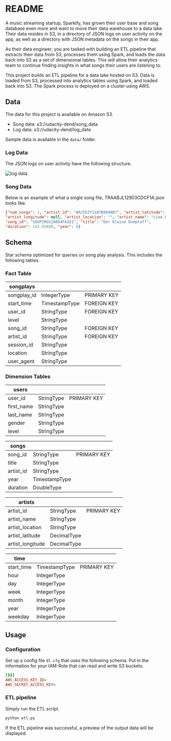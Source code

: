 # README

A music streaming startup, Sparkify, has grown their user base and song database
even more and want to move their data warehouse to a data lake. Their data
resides in S3, in a directory of JSON logs on user activity on the app, as well
as a directory with JSON metadata on the songs in their app.

As their data engineer, you are tasked with building an ETL pipeline that
extracts their data from S3, processes them using Spark, and loads the data back
into S3 as a set of dimensional tables. This will allow their analytics team to
continue finding insights in what songs their users are listening to.

This project builds an ETL pipeline for a data lake hosted on S3. Data is loaded
from S3, processed into analytics tables using Spark, and loaded back into S3.
The Spark process is deployed on a cluster using AWS.

## Data

The data for this project is available on Amazon S3.

- Song data: s3://udacity-dend/song_data
- Log data: s3://udacity-dend/log_data

Sample data is available in the `data/` folder.

### Log Data

The JSON logs on user activity have the following structure.

![log data](log-data.png)

### Song Data

Below is an example of what a single song file, TRAABJL12903CDCF1A.json looks
like.

```JSON
{"num_songs": 1, "artist_id": "ARJIE2Y1187B994AB7", "artist_latitude": null,
"artist_longitude": null, "artist_location": "", "artist_name": "Line Renaud",
"song_id": "SOUPIRU12A6D4FA1E1", "title": "Der Kleine Dompfaff",
"duration": 152.92036, "year": 0}
```

## Schema

Star schema optimized for queries on song play analysis. This includes the
following tables.

### Fact Table

| songplays | | |
|---|---|---|
songplay_id | IntegerType | PRIMARY KEY
start_time | TimestampType | FOREIGN KEY
user_id | StringType | FOREIGN KEY
level | StringType
song_id | StringType | FOREIGN KEY
artist_id | StringType | FOREIGN KEY
session_id | StringType
location | StringType
user_agent | StringType

### Dimension Tables

| users | | |
|---|---|---|
user_id | StringType | PRIMARY KEY
first_name | StringType
last_name | StringType
gender | StringType
level | StringType

| songs | | |
|---|---|---|
song_id | StringType | PRIMARY KEY
title | StringType
artist_id | StringType
year | TimestampType
duration | DoubleType

| artists | | |
|---|---|---|
artist_id | StringType | PRIMARY KEY
artist_name | StringType
artist_location | StringType
artist_latitude | DecimalType
artist_longitude | DecimalType

| time | | |
|---|---|--|
start_time | TimestampType | PRIMARY KEY
hour | IntegerType
day | IntegerType
week | IntegerType
month | IntegerType
year | IntegerType
weekday | IntegerType

## Usage

### Configuration

Set up a config file `dl.cfg` that uses the following schema. Put
in the information for your IAM-Role that can read and write S3 buckets.

```cfg
[S3]
AWS_ACCESS_KEY_ID=
AWS_SECRET_ACCESS_KEY=
```

### ETL pipeline

Simply run the ETL script.

```bash
python etl.py
```

If the ETL pipeline was successful, a preview of the output data will be
displayed.